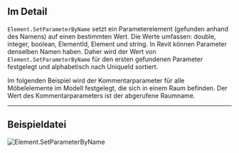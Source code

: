 ## Im Detail
`Element.SetParameterByName` setzt ein Parameterelement (gefunden anhand des Namens) auf einen bestimmten Wert. Die Werte umfassen: double, integer, boolean, ElementId, Element und string. In Revit können Parameter denselben Namen haben. Daher wird der Wert von `Element.SetParameterByName` für den ersten gefundenen Parameter festgelegt und alphabetisch nach UniqueId sortiert.

Im folgenden Beispiel wird der Kommentarparameter für alle Möbelelemente im Modell festgelegt, die sich in einem Raum befinden. Der Wert des Kommentarparameters ist der abgerufene Raumname.
___
## Beispieldatei

![Element.SetParameterByName](./Revit.Elements.Element.SetParameterByName_img.jpg)
